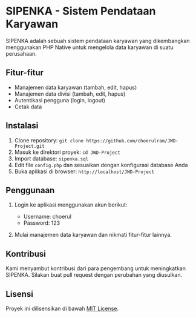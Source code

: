 # SIPENKA - Sistem Pendataan Karyawan

SIPENKA adalah sebuah sistem pendataan karyawan yang dikembangkan menggunakan PHP Native untuk mengelola data karyawan di suatu perusahaan.

## Fitur-fitur
- Manajemen data karyawan (tambah, edit, hapus)
- Manajemen data divisi (tambah, edit, hapus)
- Autentikasi pengguna (login, logout)
- Cetak data

## Instalasi
1. Clone repository: `git clone https://github.com/choerulram/JWD-Project.git`
2. Masuk ke direktori proyek: `cd JWD-Project`
3. Import database: `sipenka.sql`
4. Edit file `config.php` dan sesuaikan dengan konfigurasi database Anda
5. Buka aplikasi di browser: `http://localhost/JWD-Project`

## Penggunaan
1. Login ke aplikasi menggunakan akun berikut:
   - Username: choerul
   - Password: 123

2. Mulai manajemen data karyawan dan nikmati fitur-fitur lainnya.

## Kontribusi
Kami menyambut kontribusi dari para pengembang untuk meningkatkan SIPENKA. Silakan buat pull request dengan perubahan yang diusulkan.

## Lisensi
Proyek ini dilisensikan di bawah [MIT License](LICENSE).